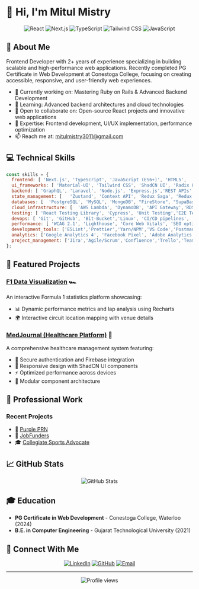 # 👋 Hi, I'm Mitul Mistry

<div align="center">
  <img src="https://img.shields.io/badge/-React-61DAFB?style=for-the-badge&logo=react&logoColor=black" alt="React" />
  <img src="https://img.shields.io/badge/-Next.js-000000?style=for-the-badge&logo=next.js&logoColor=white" alt="Next.js" />
  <img src="https://img.shields.io/badge/-TypeScript-3178C6?style=for-the-badge&logo=typescript&logoColor=white" alt="TypeScript" />
  <img src="https://img.shields.io/badge/-Tailwind_CSS-38B2AC?style=for-the-badge&logo=tailwind-css&logoColor=white" alt="Tailwind CSS" />
  <img src="https://img.shields.io/badge/-JavaScript-F7DF1E?style=for-the-badge&logo=javascript&logoColor=black" alt="JavaScript" />
</div>

## 🚀 About Me
Frontend Developer with 2+ years of experience specializing in building scalable and high-performance web applications. Recently completed PG Certificate in Web Development at Conestoga College, focusing on creating accessible, responsive, and user-friendly web experiences.

- 🔭 Currently working on: Mastering Ruby on Rails & Advanced Backend Development
- 🌱 Learning: Advanced backend architectures and cloud technologies
- 👯 Open to collaborate on: Open-source React projects and innovative web applications
- 🎯 Expertise: Frontend development, UI/UX implementation, performance optimization
- 📫 Reach me at: [mitulmistry3011@gmail.com](mailto:mitulmistry3011@gmail.com)

## 💻 Technical Skills

```javascript
const skills = {
  frontend: [ 'Next.js', 'TypeScript', 'JavaScript (ES6+)', 'HTML5',  'CSS/SASS', 'Webpack', 'Vite' ],
  ui_frameworks: [ 'Material-UI', 'Tailwind CSS', 'ShadCN UI', 'Radix UI', 'Styled Components', 'CSS Modules', 'Bootstrap' ],
  backend: [ 'GraphQL', 'Laravel', 'Node.js', 'Express.js','REST APIs', 'WebSocket', 'PHP' ],
  state_management: [   'Zustand', 'Context API', 'Redux Saga', 'Redux Middleware','Jotai'],
  databases: [  'PostgreSQL', 'MySQL', 'MongoDB', "FireStore", "SupaBase" ],
  cloud_infrastructure: [  'AWS Lambda', 'DynamoDB', 'API Gateway','RDS', 'CloudFormation', 'CodePipeline', 'S3', 'CloudFlare' ],
  testing: [ 'React Testing Library', 'Cypress', 'Unit Testing','E2E Testing','TDD' ],
  devops: [ 'Git', 'GitHub', 'Bit-Bucket','Linux', 'CI/CD pipelines', 'Docker', 'AWS DevOps' ],
  performance: [ 'WCAG 2.1', 'Lighthouse', 'Core Web Vitals', 'SEO optimization', 'Web Performance' ],
  development_tools: ['ESLint','Prettier','Yarn/NPM','VS Code','Postman','Figma'],
  analytics: ['Google Analytics 4', 'Facebook Pixel', 'Adobe Analytics','GTM','Content Marketing'],
  project_management: ['Jira','Agile/Scrum','Confluence','Trello','Team Leadership','Sprint Planning' ]
};
```

## 🌟 Featured Projects

### [F1 Data Visualization](https://github.com/LutiM30/f1) 🏎️
An interactive Formula 1 statistics platform showcasing:
- 📊 Dynamic performance metrics and lap analysis using Recharts
- 🌍 Interactive circuit location mapping with venue details


### [MedJournal (Healthcare Platform)](https://github.com/LutiM30/medjournal-frontend) 🏥
A comprehensive healthcare management system featuring:
- 🔐 Secure authentication and Firebase integration
- 📱 Responsive design with ShadCN UI components
- ⚡ Optimized performance across devices
- 🧩 Modular component architecture

## 💼 Professional Work

### Recent Projects
- 🎯 [Purple PRN](https://purpleprn.com/)
- 💼 [JobFunders](https://www.jobfunders.com/nl/)
- 🎓 [Collegiate Sports Advocate](http://www.collegiatesportsadvocate.com/)

## 📈 GitHub Stats

<div align="center">
  <img src="https://github-readme-stats.vercel.app/api?username=LutiM30&show_icons=true&theme=tokyonight" alt="GitHub Stats" />
</div>

## 🎓 Education
- **PG Certificate in Web Development** - Conestoga College, Waterloo (2024)
- **B.E. in Computer Engineering** - Gujarat Technological University (2021)

## 🤝 Connect With Me

<div align="center">
  
[![LinkedIn](https://img.shields.io/badge/LinkedIn-0077B5?style=for-the-badge&logo=linkedin&logoColor=white)](https://www.linkedin.com/in/lutim30/)
[![GitHub](https://img.shields.io/badge/GitHub-100000?style=for-the-badge&logo=github&logoColor=white)](https://github.com/LutiM30)
[![Email](https://img.shields.io/badge/Email-D14836?style=for-the-badge&logo=gmail&logoColor=white)](mailto:mitulmistry3011@gmail.com)

</div>

---
<div align="center">
  <img src="https://komarev.com/ghpvc/?username=LutiM30&style=flat-square&color=blue" alt="Profile views" />
</div>
